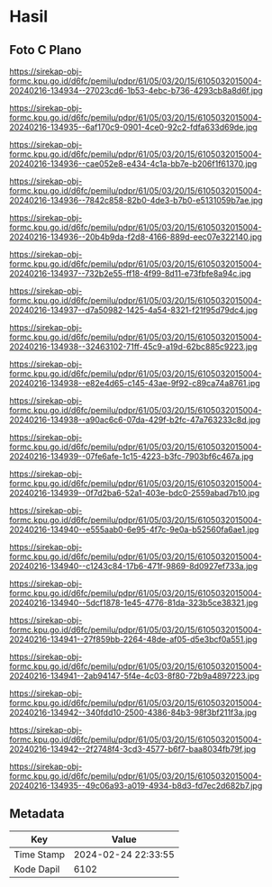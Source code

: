 # Hasil

## Foto C Plano

https://sirekap-obj-formc.kpu.go.id/d6fc/pemilu/pdpr/61/05/03/20/15/6105032015004-20240216-134934--27023cd6-1b53-4ebc-b736-4293cb8a8d6f.jpg

https://sirekap-obj-formc.kpu.go.id/d6fc/pemilu/pdpr/61/05/03/20/15/6105032015004-20240216-134935--6af170c9-0901-4ce0-92c2-fdfa633d69de.jpg

https://sirekap-obj-formc.kpu.go.id/d6fc/pemilu/pdpr/61/05/03/20/15/6105032015004-20240216-134936--cae052e8-e434-4c1a-bb7e-b206f1f61370.jpg

https://sirekap-obj-formc.kpu.go.id/d6fc/pemilu/pdpr/61/05/03/20/15/6105032015004-20240216-134936--7842c858-82b0-4de3-b7b0-e5131059b7ae.jpg

https://sirekap-obj-formc.kpu.go.id/d6fc/pemilu/pdpr/61/05/03/20/15/6105032015004-20240216-134936--20b4b9da-f2d8-4166-889d-eec07e322140.jpg

https://sirekap-obj-formc.kpu.go.id/d6fc/pemilu/pdpr/61/05/03/20/15/6105032015004-20240216-134937--732b2e55-ff18-4f99-8d11-e73fbfe8a94c.jpg

https://sirekap-obj-formc.kpu.go.id/d6fc/pemilu/pdpr/61/05/03/20/15/6105032015004-20240216-134937--d7a50982-1425-4a54-8321-f21f95d79dc4.jpg

https://sirekap-obj-formc.kpu.go.id/d6fc/pemilu/pdpr/61/05/03/20/15/6105032015004-20240216-134938--32463102-71ff-45c9-a19d-62bc885c9223.jpg

https://sirekap-obj-formc.kpu.go.id/d6fc/pemilu/pdpr/61/05/03/20/15/6105032015004-20240216-134938--e82e4d65-c145-43ae-9f92-c89ca74a8761.jpg

https://sirekap-obj-formc.kpu.go.id/d6fc/pemilu/pdpr/61/05/03/20/15/6105032015004-20240216-134938--a90ac6c6-07da-429f-b2fc-47a763233c8d.jpg

https://sirekap-obj-formc.kpu.go.id/d6fc/pemilu/pdpr/61/05/03/20/15/6105032015004-20240216-134939--07fe6afe-1c15-4223-b3fc-7903bf6c467a.jpg

https://sirekap-obj-formc.kpu.go.id/d6fc/pemilu/pdpr/61/05/03/20/15/6105032015004-20240216-134939--0f7d2ba6-52a1-403e-bdc0-2559abad7b10.jpg

https://sirekap-obj-formc.kpu.go.id/d6fc/pemilu/pdpr/61/05/03/20/15/6105032015004-20240216-134940--e555aab0-6e95-4f7c-9e0a-b52560fa6ae1.jpg

https://sirekap-obj-formc.kpu.go.id/d6fc/pemilu/pdpr/61/05/03/20/15/6105032015004-20240216-134940--c1243c84-17b6-471f-9869-8d0927ef733a.jpg

https://sirekap-obj-formc.kpu.go.id/d6fc/pemilu/pdpr/61/05/03/20/15/6105032015004-20240216-134940--5dcf1878-1e45-4776-81da-323b5ce38321.jpg

https://sirekap-obj-formc.kpu.go.id/d6fc/pemilu/pdpr/61/05/03/20/15/6105032015004-20240216-134941--27f859bb-2264-48de-af05-d5e3bcf0a551.jpg

https://sirekap-obj-formc.kpu.go.id/d6fc/pemilu/pdpr/61/05/03/20/15/6105032015004-20240216-134941--2ab94147-5f4e-4c03-8f80-72b9a4897223.jpg

https://sirekap-obj-formc.kpu.go.id/d6fc/pemilu/pdpr/61/05/03/20/15/6105032015004-20240216-134942--340fdd10-2500-4386-84b3-98f3bf211f3a.jpg

https://sirekap-obj-formc.kpu.go.id/d6fc/pemilu/pdpr/61/05/03/20/15/6105032015004-20240216-134942--2f2748f4-3cd3-4577-b6f7-baa8034fb79f.jpg

https://sirekap-obj-formc.kpu.go.id/d6fc/pemilu/pdpr/61/05/03/20/15/6105032015004-20240216-134935--49c06a93-a019-4934-b8d3-fd7ec2d682b7.jpg


## Metadata

| Key        | Value               |
| ---------- | ------------------- |
| Time Stamp | 2024-02-24 22:33:55 |
| Kode Dapil | 6102                |



